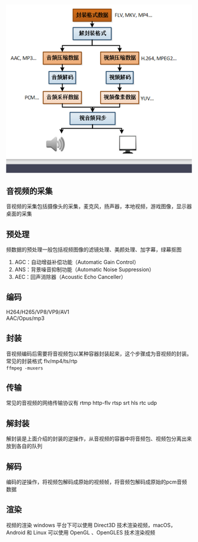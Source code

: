 ![Alt text ](img/image.png)

## 音视频的采集
 音视频的采集包括摄像头的采集，麦克风，扬声器，本地视频，游戏图像，显示器桌面的采集
## 预处理
 频数据的预处理一般包括视频图像的滤镜处理、美颜处理、加字幕，绿幕抠图
 1. AGC：自动增益补偿功能（Automatic Gain Control）
 2. ANS：背景噪音抑制功能（Automatic Noise Suppression）
 3. AEC：回声消除器（Acoustic Echo Canceller）
## 编码
 H264/H265/VP8/VP9/AV1  
 AAC/Opus/mp3
## 封装
 音视频编码后需要将音视频包以某种容器封装起来，这个步骤成为音视频的封装。常见的封装格式
 flv/mp4/ts/rtp  
 `ffmpeg -muxers`
## 传输
 常见的音视频的网络传输协议有 rtmp http-flv rtsp srt hls rtc udp
## 解封装
 解封装是上面介绍的封装的逆操作，从音视频的容器中将音频包、视频包分离出来放到各自的队列
## 解码
 编码的逆操作，将视频包解码成原始的视频帧，将音频包解码成原始的pcm音频数据
## 渲染
 视频的渲染 windows 平台下可以使用 Direct3D 技术渲染视频，macOS，Android 和 Linux 可以使用 OpenGL 、OpenGLES 技术渲染视频
